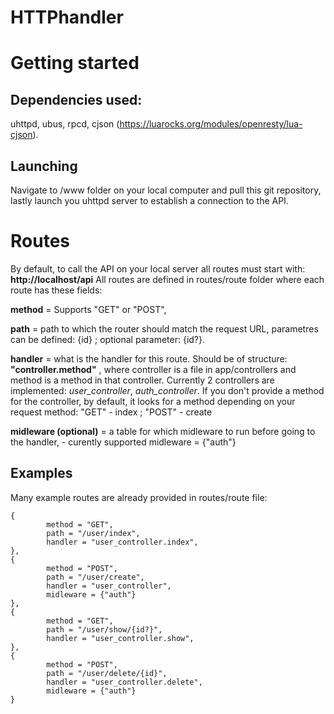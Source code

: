 # HTTPhandler

# Getting started

## Dependencies used: 
uhttpd, ubus, rpcd, cjson (https://luarocks.org/modules/openresty/lua-cjson).
## Launching
Navigate to /www folder on your local computer and pull this git repository, lastly launch you uhttpd server to establish a connection to the API.

# Routes

By default, to call the API on your local server all routes must start with: **http://localhost/__api__**
All routes are defined in routes/route folder where each route has these fields:

**method** = Supports "GET" or "POST",  

**path** = path to which the router should match the request URL, parametres can be defined: {id} ; optional parameter: {id?}. 

**handler** = what is the handler for this route. Should be of structure: **"controller.method"** , where controller is a file in app/controllers and method is a method in that controller. Currently 2 controllers are implemented: *user_controller*, *auth_controller*. If you don't provide a method for the controller, by default, it looks for a method depending on your request method: "GET" - index ; "POST" - create

**midleware (optional)** = a table for which midleware to run before going to the handler, - curently supported midleware = {"auth"}

## Examples
Many example routes are already provided in routes/route file:

~~~ 
{
        method = "GET",
        path = "/user/index",
        handler = "user_controller.index",
},
{
        method = "POST",
        path = "/user/create",
        handler = "user_controller",
        midleware = {"auth"}
},
{
        method = "GET",
        path = "/user/show/{id?}",
        handler = "user_controller.show",
},
{
        method = "POST",
        path = "/user/delete/{id}",
        handler = "user_controller.delete",
        midleware = {"auth"}
}
~~~



